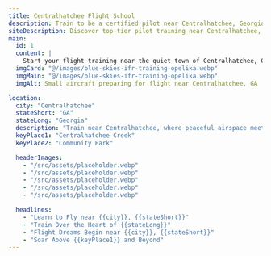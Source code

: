 ```yaml
---
title: Centralhatchee Flight School
description: Train to be a certified pilot near Centralhatchee, Georgia.
siteDescription: Discover top-tier pilot training near Centralhatchee, GA.
main:
  id: 1
  content: |
    Start your flight training near the quiet town of Centralhatchee, Georgia. Learn to fly with confidence near calm skies and a focused atmosphere.
  imgCard: "@/images/blue-skies-ifr-training-opelika.webp"
  imgMain: "@/images/blue-skies-ifr-training-opelika.webp"
  imgAlt: Small aircraft preparing for flight near Centralhatchee, GA

location:
  city: "Centralhatchee"
  stateShort: "GA"
  stateLong: "Georgia"
  description: "Train near Centralhatchee, where peaceful airspace meets Southern hospitality."
  keyPlace1: "Centralhatchee Creek"
  keyPlace2: "Community Park"

  headerImages:
    - "/src/assets/placeholder.webp"
    - "/src/assets/placeholder.webp"
    - "/src/assets/placeholder.webp"
    - "/src/assets/placeholder.webp"
    - "/src/assets/placeholder.webp"

  headlines:
    - "Learn to Fly near {{city}}, {{stateShort}}"
    - "Train Over the Heart of {{stateLong}}"
    - "Flight Dreams Begin near {{city}}, {{stateShort}}"
    - "Soar Above {{keyPlace1}} and Beyond"
---
```

